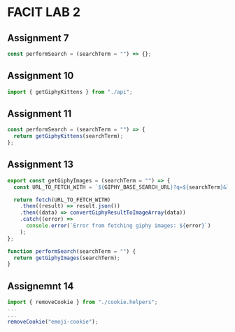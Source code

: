 # FACIT LAB 2

## Assignment 7

```javascript
const performSearch = (searchTerm = "") => {};
```

## Assignment 10

```javascript
import { getGiphyKittens } from "./api";
```

## Assignment 11

```javascript
const performSearch = (searchTerm = "") => {
  return getGiphyKittens(searchTerm);
};
```

## Assignment 13

```javascript
export const getGiphyImages = (searchTerm = "") => {
  const URL_TO_FETCH_WITH = `${GIPHY_BASE_SEARCH_URL}?q=${searchTerm}&limit=4&api_key=${GIPHY_API_KEY}`;

  return fetch(URL_TO_FETCH_WITH)
    .then((result) => result.json())
    .then((data) => convertGiphyResultToImageArray(data))
    .catch((error) =>
      console.error(`Error from fetching giphy images: ${error}`)
    );
};

function performSearch(searchTerm = "") {
  return getGiphyImages(searchTerm);
}
```

## Assignemnt 14

```javascript
import { removeCookie } from "./cookie.helpers";
...
...
removeCookie("emoji-cookie");
```
